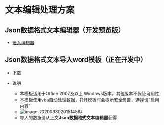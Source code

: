# 文本编辑处理方案

## Json数据格式文本编辑器（开发预览版）

* [进入编辑器](/storge/tool/convert.html)

## Json数据格式文本导入word模板（正在开发中）

* [下载](/storge/tool/newDoc.docm)

* 说明
  * 本模板适用于Office 2007及以上 Windows版本，其他版本不保证可用性
  * 本模板使用vba自动处理数据，打开模板时会提示安全警告，选择请“启用内容”
  * ![image-20200330201514564](/storge/tool/readme/image-20200330201514564.png)
  * 导入的数据请从上文**Json数据格式文本编辑器**获得

